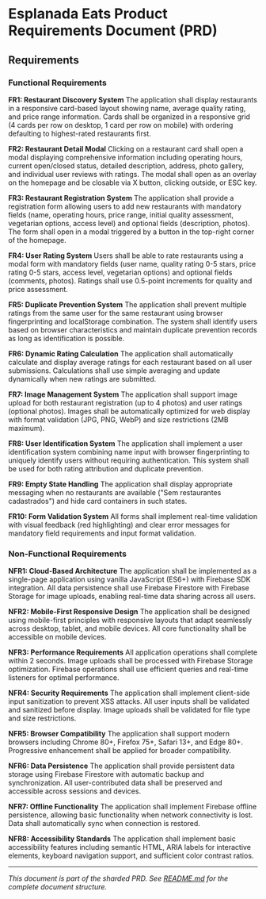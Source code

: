 # Esplanada Eats Product Requirements Document (PRD)

## Requirements

### Functional Requirements

**FR1: Restaurant Discovery System**
The application shall display restaurants in a responsive card-based layout showing name, average quality rating, and price range information. Cards shall be organized in a responsive grid (4 cards per row on desktop, 1 card per row on mobile) with ordering defaulting to highest-rated restaurants first.

**FR2: Restaurant Detail Modal**
Clicking on a restaurant card shall open a modal displaying comprehensive information including operating hours, current open/closed status, detailed description, address, photo gallery, and individual user reviews with ratings. The modal shall open as an overlay on the homepage and be closable via X button, clicking outside, or ESC key.

**FR3: Restaurant Registration System**
The application shall provide a registration form allowing users to add new restaurants with mandatory fields (name, operating hours, price range, initial quality assessment, vegetarian options, access level) and optional fields (description, photos). The form shall open in a modal triggered by a button in the top-right corner of the homepage.

**FR4: User Rating System**
Users shall be able to rate restaurants using a modal form with mandatory fields (user name, quality rating 0-5 stars, price rating 0-5 stars, access level, vegetarian options) and optional fields (comments, photos). Ratings shall use 0.5-point increments for quality and price assessment.

**FR5: Duplicate Prevention System**
The application shall prevent multiple ratings from the same user for the same restaurant using browser fingerprinting and localStorage combination. The system shall identify users based on browser characteristics and maintain duplicate prevention records as long as identification is possible.

**FR6: Dynamic Rating Calculation**
The application shall automatically calculate and display average ratings for each restaurant based on all user submissions. Calculations shall use simple averaging and update dynamically when new ratings are submitted.

**FR7: Image Management System**
The application shall support image upload for both restaurant registration (up to 4 photos) and user ratings (optional photos). Images shall be automatically optimized for web display with format validation (JPG, PNG, WebP) and size restrictions (2MB maximum).

**FR8: User Identification System**
The application shall implement a user identification system combining name input with browser fingerprinting to uniquely identify users without requiring authentication. This system shall be used for both rating attribution and duplicate prevention.

**FR9: Empty State Handling**
The application shall display appropriate messaging when no restaurants are available ("Sem restaurantes cadastrados") and hide card containers in such states.

**FR10: Form Validation System**
All forms shall implement real-time validation with visual feedback (red highlighting) and clear error messages for mandatory field requirements and input format validation.

### Non-Functional Requirements

**NFR1: Cloud-Based Architecture**
The application shall be implemented as a single-page application using vanilla JavaScript (ES6+) with Firebase SDK integration. All data persistence shall use Firebase Firestore with Firebase Storage for image uploads, enabling real-time data sharing across all users.

**NFR2: Mobile-First Responsive Design**
The application shall be designed using mobile-first principles with responsive layouts that adapt seamlessly across desktop, tablet, and mobile devices. All core functionality shall be accessible on mobile devices.

**NFR3: Performance Requirements**
All application operations shall complete within 2 seconds. Image uploads shall be processed with Firebase Storage optimization. Firebase operations shall use efficient queries and real-time listeners for optimal performance.

**NFR4: Security Requirements**
The application shall implement client-side input sanitization to prevent XSS attacks. All user inputs shall be validated and sanitized before display. Image uploads shall be validated for file type and size restrictions.

**NFR5: Browser Compatibility**
The application shall support modern browsers including Chrome 80+, Firefox 75+, Safari 13+, and Edge 80+. Progressive enhancement shall be applied for broader compatibility.

**NFR6: Data Persistence**
The application shall provide persistent data storage using Firebase Firestore with automatic backup and synchronization. All user-contributed data shall be preserved and accessible across sessions and devices.

**NFR7: Offline Functionality**
The application shall implement Firebase offline persistence, allowing basic functionality when network connectivity is lost. Data shall automatically sync when connection is restored.

**NFR8: Accessibility Standards**
The application shall implement basic accessibility features including semantic HTML, ARIA labels for interactive elements, keyboard navigation support, and sufficient color contrast ratios.

---

*This document is part of the sharded PRD. See [README.md](./README.md) for the complete document structure.*